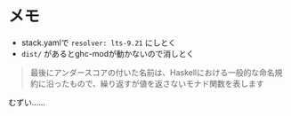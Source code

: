 # メモ

- stack.yamlで `resolver: lts-9.21` にしとく
- `dist/` があるとghc-modが動かないので消しとく

> 最後にアンダースコアの付いた名前は、Haskellにおける一般的な命名規約に沿ったもので、繰り返すが値を返さないモナド関数を表します

むずい……

